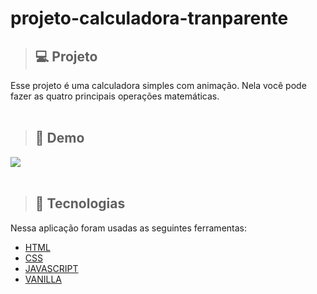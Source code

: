 # projeto-calculadora-tranparente

 > ## 💻 Projeto
 Esse projeto é uma calculadora simples com animação. Nela você pode fazer as quatro principais operações matemáticas.
 <br>
 <br>

> ## 📸 Demo
<img src="./calculadora.gif">
<br>
<br>

> ## 🚀 Tecnologias
Nessa aplicação foram usadas as seguintes ferramentas:

* [HTML](https://developer.mozilla.org/pt-BR/docs/Web/HTML)
* [CSS](https://developer.mozilla.org/pt-BR/docs/Web/CSS)
* [JAVASCRIPT](https://developer.mozilla.org/pt-BR/docs/Web/JavaScript)
* [VANILLA](https://micku7zu.github.io/vanilla-tilt.js/)
